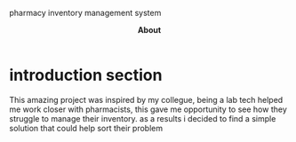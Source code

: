 pharmacy inventory management system
<header><b>About</b></header>
<body>
<h1>introduction section</h1>
<P>This amazing project was inspired by my collegue, being a lab tech helped me work closer with pharmacists,
this gave me opportunity to see how they struggle to manage their inventory. as a results i decided to find a
simple solution that could help sort their problem</P>
</body>
